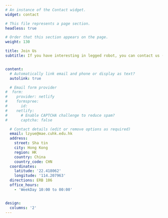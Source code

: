 ```yaml
---
# An instance of the Contact widget.
widget: contact

# This file represents a page section.
headless: true

# Order that this section appears on the page.
weight: 130

title: Join Us
subtitle: If you have interesting in legged robot, you can contact us (FYP, RA, MSC or Future PhD).


content:
  # Automatically link email and phone or display as text?
  autolink: true

  # Email form provider
#  form:
#    provider: netlify
#    formspree:
#      id:
#    netlify:
#      # Enable CAPTCHA challenge to reduce spam?
#      captcha: false

  # Contact details (edit or remove options as required)
  email: lzyue@mae.cuhk.edu.hk
  address:
    street: Sha tin
    city: Hong Kong
    region: HK
    country: China
    country_code: CHN
  coordinates:
    latitude: '22.418062'
    longitude: '114.207963'
  directions: ERB 106
  office_hours:
    - 'WeekDay 10:00 to 00:00'


design:
  columns: '2'
---
```

